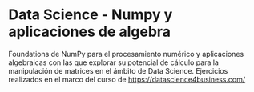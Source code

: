 # Data Science - Numpy y aplicaciones de algebra
Foundations de NumPy para el procesamiento numérico y aplicaciones algebraicas con las que explorar su potencial de cálculo para la manipulación de matrices en el ámbito de Data Science. Ejercicios realizados en el marco del curso de https://datascience4business.com/

